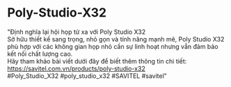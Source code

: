 # Poly-Studio-X32
"Định nghĩa lại hội họp từ xa với Poly Studio X32 <br>
Sở hữu thiết kế sang trọng, nhỏ gọn và tính năng mạnh mẽ, Poly Studio X32 phù hợp với các không gian họp nhỏ cần sự linh hoạt nhưng vẫn đảm bảo kết nối chất lượng cao. <br> Hãy tham khảo bài viết dưới đây để biết thêm thông tin chi tiết: https://savitel.com.vn/products/poly-studio-x32 <br>
#Poly_Studio_X32 #poly_studio_x32 #SAVITEL #savitel"
